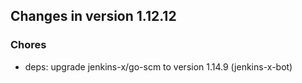 
## Changes in version 1.12.12

### Chores

* deps: upgrade jenkins-x/go-scm to version 1.14.9 (jenkins-x-bot)
